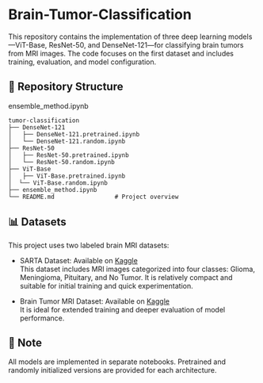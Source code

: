 # Brain-Tumor-Classification

This repository contains the implementation of three deep learning models—ViT-Base, ResNet-50, and DenseNet-121—for classifying brain tumors from MRI images. The code focuses on the first dataset and includes training, evaluation, and model configuration.

## 📁 Repository Structure
ensemble_method.ipynb
```
tumor-classification
├── DenseNet-121
│   ├── DenseNet-121.pretrained.ipynb              
│   └── DenseNet-121.random.ipynb           
├── ResNet-50
│   ├── ResNet-50.pretrained.ipynb            
│   └── ResNet-50.random.ipynb   
├── ViT-Base
│   ├── ViT-Base.pretrained.ipynb          
│  └── ViT-Base.random.ipynb
├── ensemble_method.ipynb
└── README.md                 # Project overview
```

## 📊 Datasets

This project uses two labeled brain MRI datasets:

- SARTA Dataset: Available on [Kaggle](https://www.kaggle.com/datasets/sartajbhuvaji/brain-tumor-classification-mri/discussion?sort=hotness)  
  This dataset includes MRI images categorized into four classes: Glioma, Meningioma, Pituitary, and No Tumor.
  It is relatively compact and suitable for initial training and quick experimentation.

- Brain Tumor MRI Dataset: Available on [Kaggle](https://www.kaggle.com/datasets/masoudnickparvar/brain-tumor-mri-dataset/data?select=Training)  
  It is ideal for extended training and deeper evaluation of model performance.

## 📌 Note

All models are implemented in separate notebooks. Pretrained and randomly initialized versions are provided for each architecture.
